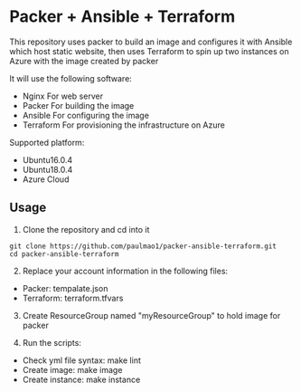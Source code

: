 # Packer + Ansible + Terraform 

This repository uses packer to build an image and configures it with Ansible which host static website, then uses Terraform to spin up two instances on Azure with the image created by packer


It will use the following software:

* Nginx For web server
* Packer For building the image
* Ansible For configuring the image
* Terraform For provisioning the infrastructure on Azure


Supported platform:
* Ubuntu16.0.4
* Ubuntu18.0.4
* Azure Cloud


## Usage

1. Clone the repository and cd into it

```
git clone https://github.com/paulmao1/packer-ansible-terraform.git
cd packer-ansible-terraform
```

2. Replace your account information in the following files:
-  Packer:  tempalate.json
-  Terraform: terraform.tfvars

3. Create ResourceGroup named "myResourceGroup" to hold image  for packer  


4. Run the scripts:
-  Check yml file syntax:  make lint
-  Create image: make image
-  Create instance:  make instance
